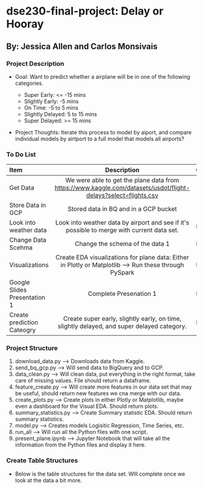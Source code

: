 # dse230-final-project: Delay or Hooray
## By: Jessica Allen and Carlos Monsivais

### Project Description
* Goal: Want to predict whether a airplane will be in one of the following categories.
    * Super Early: <= -15 mins
    * Slightly Early: -5 mins
    * On Time: -5 to 5 mins
    * Slightly Delayed: 5 to 15 mins
    * Super Delayed: >= 15 mins

* Project Thoughts: Iterate this process to model by aiport, and compare individual models by airtport to a full model that models all airports?

### To Do List
| Item                          | Description                                                                                                                  | Completed   |
| :---                          |    :----:                                                                                                                    |     ---:    |
| Get Data                      | We were able to get the plane data from https://www.kaggle.com/datasets/usdot/flight-delays?select=flights.csv               | Done        |
| Store Data in GCP             | Stored data in BQ and in a GCP bucket                                                                                        | Done        |
| Look into weather data        | Look into weather data by airport and see if it's possible to merge with current data set.                                   | In Progress |
| Change Data Scehma            | Change the schema of the data                                                                                                1| In Progress |
| Visualizations                | Create EDA visualizations for plane data: Either in Plotly or Matplotlib --> Run these through PySpark                       | In Progress |
| Google Slides Presentation 1  | Complete Presenation 1                                                                                                       | In Progress |
|Create prediction Cateogry	    | Create super early, slightly early, on time, slightly delayed, and super delayed category.	                               | In Progress |

### Project Structure
1. download_data.py --> Downloads data from Kaggle.
2. send_bq_gcp.py --> Will send data to BigQuery and to GCP.
3. data_clean.py --> Will clean data, put everything in the right format, take care of missing values. File should return a dataframe.
4. feature_create.py --> Will create more features in our data set that may be useful, should return new features we cna merge with our data.
5. create_plots.py --> Create plots in either Plotly or Matplotlib, maybe even a dashboard for the Visual EDA. Should return plots.
6. summary_statistics.py --> Create Summary statistic EDA. Should return summary statistics.
7. model.py --> Creates models Logisitic Regression, Time Series, etc.
8. run_all --> Will run all the Python files with one script.
9. present_plane.ipynb --> Jupyter Notebook that will take all the information from the Python files and display it here.

### Create Table Structures
* Below is the table structures for the data set. WIll complete once we look at the data a bit more.